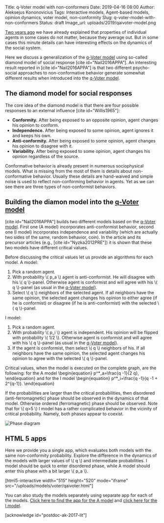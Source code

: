 Title: q-Voter model with non-conformers
Date: 2019-04-16 08:00
Author: Aleksejus Kononovicius
Tags: Interactive models, Agent-based models, opinion dynamics, voter model, non-conformity
Slug: q-voter-model-with-non-conformers
Status: draft
Image_url: uploads/2019/qaivoter-model.png

[Two years ago]({filename}/articles/2017/kodel-individualiu-agentu-savybes-gali-buti-nesvarbios.md)
we have already explained that properties of individual agents in some cases do
not matter, because they average out. But in some cases this minute details can
have interesting effects on the dynamics of the social system.

Here we discuss a generalization of the [q-Voter model]({filename}/articles/2019/qvoter-model.md)
using so-called diamond model of social response [cite id="Nail2016APPA"]. An
interesting result reported in [cite id="Nail2016APPA"] is that two different
psycho-social approaches to non-conformative behavior generate somewhat different
results when introduced into the [q-Voter model]({filename}/articles/2019/qvoter-model.md).<!--more-->

## The diamond model for social responses

The core idea of the diamond model is that there are four possible responses
to an external influence [cite id="Willis1965"]:

* **Conformity.** After being exposed to an opposite opinion, agent changes his
opinion to conform.
* **Independence.** After being exposed to some opinion, agent ignores it and
keeps his own.
* **Anti-conformity.** After being exposed to some opinion, agent changes his
opinion to disagree with it.
* **Variability.** After being exposed to some opinion, agent changes his opinion
regardless of the source.

Conformative behavior is already present in numerous sociophysical models. What
is missing from the most of them is details about non-conformative behavior.
Usually these details are hand-waived and simple noise is used to reflect
non-conforming behavior in agents. Yet as we can see there are three types
of non-conformist behaviors.

## Building the diamon model into the [q-Voter model]({filename}/articles/2019/qvoter-model.md)

[cite id="Nail2016APPA"] builds two different models based on the
[q-Voter model]({filename}/articles/2019/qvoter-model.md). First one (A model)
incorporates anti-conformist behavior, second one (I model) incorporates
independence and variability (which are actually two sides of the same, random
behavior, coin). In the article and its precursor articles (e.g., [cite id="Nyzka2012PRE"])
it is shown that these two models have different critical values.

Before discussing the critical values let us provide an algorithms for each
model. A model:

1. Pick a random agent.
1. With probability \\\( p_a \\\) agent is anti-conformist. He will disagree
with his \\\( q \\\)-panel. Otherwise agent is conformist and will agree with
his \\\( q \\\)-panel (as usual in the
[q-Voter model]({filename}/articles/2019/qvoter-model.md)).
1. Select \\\( q \\\) neighbors of the selected agent. If all neighbors have
the same opinion, the selected agent changes his opinion to either agree (if
he is conformist) or disagree (if he is anti-conformist) with the selected
\\\( q \\\)-panel.

I model:

1. Pick a random agent.
1. With probability \\\( p_i \\\) agent is independent. His opinion will be
flipped with probability \\\( 1/2 \\\). Otherwise agent is conformist and will
agree with his \\\( q \\\)-panel (as usual in the
[q-Voter model]({filename}/articles/2019/qvoter-model.md)).
1. If the agent is conformist, then select \\\( q \\\) neighbors of his. If all
neighbors have the same opinion, the selected agent changes his opinion to agree
with the selected \\\( q \\\)-panel.

Critical values, when the model is executed on the complete graph, are the following:
for the A model
\begin{equation}
p^\*\_a=\frac{q -1}{2 q},
\end{equation}
and for the I model
\begin{equation}
p^\*\_i=\frac{q -1}{q -1 + 2^{q-1}}.
\end{equation}

If the probabilities are larger than the critical probabilities, then disordered
(anti-ferromagnetic) phase should be observed in the dynamics of that model.
Otherwise ordered (ferromagnetic) phase should be observed. Note that for \\\( q>5 \\\)
I model has a rather complicated behavior in the vicinity of critical
probability. Namely, both phases appear to coexist.

![Phase diagram](/uploads/2019/qaivoter-phase.png "Phase diagram for
the A model \(red\) and I model \(green\). Lines show the critical value
dependence on q. Ordered phase area is shaded.")

## HTML 5 apps

Here we provide you a single app, which evaluates both models with the same
non-conformity probability. Explore the difference in the dynamics of the models
with larger values of \\\( q \\\) and intermediate probabilities. I model should
be quick to enter disordered phase, while A model should enter this phase with
a bit larger \\\( p\_a \\\).

[html5-interactive width="515" height="520" mode="iframe"
src="/uploads/models/voter/qaivoter.html"]

You can also study the models separately using separate app for each of the
models. [Click here to find the app for the A model](/uploads/models/voter/qavoter.html)
and [click here for the I model](/uploads/models/voter/qivoter.html).

[acknowledge id="postdoc-ak-2017-lit"]

